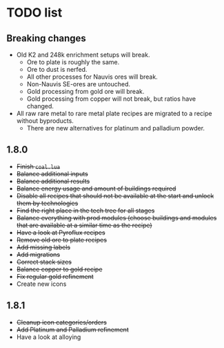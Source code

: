 # TODO list
## Breaking changes
- Old K2 and 248k enrichment setups will break.
  - Ore to plate is roughly the same.
  - Ore to dust is nerfed.
  - All other processes for Nauvis ores will break.
  - Non-Nauvis SE-ores are untouched.
  - Gold processing from gold ore will break.
  - Gold processing from copper will not break, but ratios have changed.
- All raw rare metal to rare metal plate recipes are migrated to a recipe without byproducts.
  - There are new alternatives for platinum and palladium powder.

## 1.8.0
- ~~Finish `coal.lua`~~
- ~~Balance additional inputs~~
- ~~Balance additional results~~
- ~~Balance energy usage and amount of buildings required~~
- ~~Disable all recipes that should not be available at the start and unlock them by technologies~~
- ~~Find the right place in the tech tree for all stages~~
- ~~Balance everything with prod modules (choose buildings and modules that are available at a similar time as the recipe)~~
- ~~Have a look at Pyroflux recipes~~
- ~~Remove old ore to plate recipes~~
- ~~Add missing labels~~
- ~~Add migrations~~
- ~~Correct stack sizes~~
- ~~Balance copper to gold recipe~~
- ~~Fix regular gold refinement~~
- Create new icons

## 1.8.1
- ~~Cleanup icon categories/orders~~
- ~~Add Platinum and Palladium refinement~~
- Have a look at alloying
